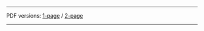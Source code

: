 
---
PDF versions: [1-page](files/resume-patrick-reagan.pdf) / [2-page](files/resume-patrick-reagan-2up.pdf)

---

